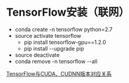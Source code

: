 # TensorFlow安装（联网）
- conda create -n tensorflow python=2.7
- source activate tensorflow
	- pip install tensorflow-gpu==1.2.0
	- pip install --upgrade pip
- source deactivate
- conda remove -n tensorflow --all

[TensorFlow与CUDA、CUDNN版本对应关系](https://blog.csdn.net/omodao1/article/details/83241074)